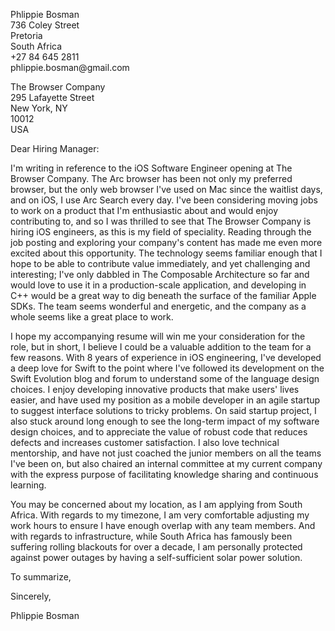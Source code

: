 <p class="address">
Phlippie Bosman<br>
736 Coley Street<br>
Pretoria<br/>
South Africa<br/>
+27 84 645 2811<br/>
phlippie.bosman@gmail.com<br/>
</p>

<!-- TODO: TODAY's date: Update before sending!
13 May 2024
-->

<p class="address">
The Browser Company <br>
295 Lafayette Street <br>
New York, NY  <br>
10012 <br>
USA <br>
</p>

Dear Hiring Manager:

I'm writing in reference to the iOS Software Engineer opening at The Browser Company.
The Arc browser has been not only my preferred browser, but the only web browser I've used on Mac since the waitlist days, and on iOS, I use Arc Search every day.
I've been considering moving jobs to work on a product that I'm enthusiastic about and would enjoy contributing to, and so I was thrilled to see that The Browser Company is hiring iOS engineers, as this is my field of speciality.
Reading through the job posting and exploring your company's content has made me even more excited about this opportunity.
The technology seems familiar enough that I hope to be able to contribute value immediately, and yet challenging and interesting; 
I've only dabbled in The Composable Architecture so far and would love to use it in a production-scale application, and developing in C++ would be a great way to dig beneath the surface of the familiar Apple SDKs.
The team seems wonderful and energetic, and the company as a whole seems like a great place to work.

I hope my accompanying resume will win me your consideration for the role, but in short, I believe I could be a valuable addition to the team for a few reasons. 
With 8 years of experience in iOS engineering, I've developed a deep love for Swift to the point where I've followed its development on the Swift Evolution blog and forum to understand some of the language design choices.
I enjoy developing innovative products that make users' lives easier, and have used my position as a mobile developer in an agile startup to suggest interface solutions to tricky problems.
On said startup project, I also stuck around long enough to see the long-term impact of my software design choices, and to appreciate the value of robust code that reduces defects and increases customer satisfaction.
I also love technical mentorship, and have not just coached the junior members on all the teams I've been on, but also chaired an internal committee at my current company with the express purpose of facilitating knowledge sharing and continuous learning.

You may be concerned about my location, as I am applying from South Africa. With regards to my timezone, I am very comfortable adjusting my work hours to ensure I have enough overlap with any team members. And with regards to infrastructure, while South Africa has famously been suffering rolling blackouts for over a decade, I am personally protected against power outages by having a self-sufficient solar power solution.

To summarize, <!-- TODO: Reiterate interest in position and enthusiasm to use my skills to contrinute to the work of the organisation. Thank the reader for their consideration of my application. State that I look forward to the opportunity to further discuss the position. Example below:
I admire the work done by the Wikimedia Foundation and would be thrilled to have the opportunity to use my skills to contribute to your work. Thank you for considering my application. I am looking forward to hearing back and further discuss the position.
-->

Sincerely,

Phlippie Bosman

<!-- More on writing a cover letter: https://cdn-careerservices.fas.harvard.edu/wp-content/uploads/sites/161/2023/08/College-resume-and-cover-letter-4.pdf -->
